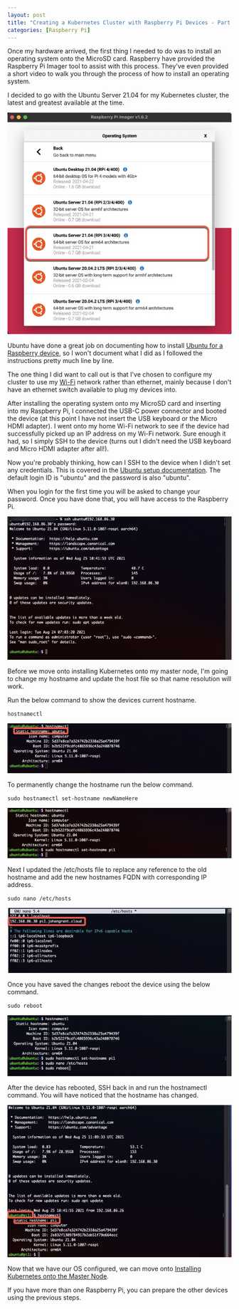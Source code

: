 ```yaml
---
layout: post
title: "Creating a Kubernetes Cluster with Raspberry Pi Devices - Part 2: Setting up the Raspberry Pi"
categories: [Raspberry Pi]
---
```


Once my hardware arrived, the first thing I needed to do was to install an operating system onto the MicroSD card. Raspberry have provided the Raspberry Pi Imager tool to assist with this process. They've even provided a short video to walk you through the process of how to install an operating system.

I decided to go with the Ubuntu Server 21.04 for my Kubernetes cluster, the latest and greatest available at the time.

![Raspberry Pi Image Builder - OS Selection](/docs/assets/images/2021-08-26-raspberry-pi-setup/OSSelection.jpg)

Ubuntu have done a great job on documenting how to install [Ubuntu for a Raspberry device](https://ubuntu.com/tutorials/how-to-install-ubuntu-on-your-raspberry-pi#2-prepare-the-sd-card), so I won't document what I did as I followed the instructions pretty much line by line.

The one thing I did want to call out is that I've chosen to configure my cluster to use my [Wi-Fi](https://ubuntu.com/tutorials/how-to-install-ubuntu-on-your-raspberry-pi#3-wifi-or-ethernet) network rather than ethernet, mainly because I don't have an ethernet switch available to plug my devices into. 

After installing the operating system onto my MicroSD card and inserting into my Raspberry Pi, I connected the USB-C power connector and booted the device (at this point I have not insert the USB keyboard or the Micro HDMI adapter). I went onto my home Wi-Fi network to see if the device had successfully picked up an IP address on my Wi-Fi network. Sure enough it had, so I simply SSH to the device (turns out I didn't need the USB keyboard and Micro HDMI adapter after all!).

Now you're probably thinking, how can I SSH to the device when I didn't set any credentials. This is covered in the [Ubuntu setup documentation](https://ubuntu.com/tutorials/how-to-install-ubuntu-on-your-raspberry-pi#4-boot-ubuntu-server). The default login ID is "ubuntu" and the password is also "ubuntu".

When you login for the first time you will be asked to change your password. Once you have done that, you will have access to the Raspberry Pi.

![Ubuntu login](/docs/assets/images/2021-08-26-raspberry-pi-setup/UbuntuLogin.jpg)

Before we move onto installing Kubernetes onto my master node, I'm going to change my hostname and update the host file so that name resolution will work.

Run the below command to show the devices current hostname.

```
hostnamectl
```
![Obtaining hostname](/docs/assets/images/2021-08-26-raspberry-pi-setup/ObtainHostName.jpg)

To permanently change the hostname run the below command.

```
sudo hostnamectl set-hostname newNameHere
```

![Change hostname](/docs/assets/images/2021-08-26-raspberry-pi-setup/ChangeHostName.jpg)

Next I updated the /etc/hosts file to replace any reference to the old hostname and add the new hostnames FQDN with corresponding IP address.  

```
sudo nano /etc/hosts
```
![Updating host file](/docs/assets/images/2021-08-26-raspberry-pi-setup/UpdateHostFile.jpg)

Once you have saved the changes reboot the device using the below command.

```
sudo reboot
```
![Reboot host](/docs/assets/images/2021-08-26-raspberry-pi-setup/RebootHost.jpg)

After the device has rebooted, SSH back in and run the hostnamectl command. You will have noticed that the hostname has changed.

![Confirm host name](/docs/assets/images/2021-08-26-raspberry-pi-setup/ConfirmHostName.jpg)

Now that we have our OS configured, we can move onto [Installing Kubernetes onto the Master Node](/_posts/2021-08-27-raspberry-pi-k8s-setup.md).

If you have more than one Raspberry Pi, you can prepare the other devices using the previous steps.
